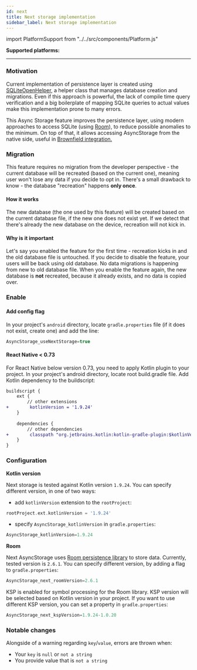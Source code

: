 ```yaml
---
id: next
title: Next storage implementation
sidebar_label: Next storage implementation
---
```

import PlatformSupport from "../../src/components/Platform.js"

**Supported platforms:**
<PlatformSupport title="Android" platformIcon="icon_android.svg"></PlatformSupport>

---

### Motivation

Current implementation of persistence layer is created using [SQLiteOpenHelper](https://developer.android.com/reference/android/database/sqlite/SQLiteOpenHelper), 
a helper class that manages database creation and migrations. Even if this approach is powerful, the lack of compile time query verification and a big boilerplate of mapping SQLite queries  to actual values make this implementation prone to many errors.

This Async Storage feature improves the persistence layer, using modern approaches to access SQLite (using [Room](https://developer.android.com/training/data-storage/room)), to reduce possible anomalies to the minimum. 
On top of that, it allows accessing AsyncStorage from the native side, useful in [Brownfield integration.](BrownfieldIntegration.md#android)

### Migration

This feature requires no migration from the developer perspective - the current database will be recreated (based on the current one), meaning user won't lose any data if you decide to opt in.
There's a small drawback to know - the database "recreation" happens **only once**. 

#### How it works

The new database (the one used by this feature) will be created based on the current database file, if the new one does not exist yet. 
If we detect that there's already the new database on the device, recreation will not kick in.


#### Why is it important

Let's say you enabled the feature for the first time - recreation kicks in and the old database file is untouched.
If you decide to disable the feature, your users will be back using old database. No data migrations is happening from new to old database file.
When you enable the feature again, the new database is **not** recreated, because it already exists, and no data is copied over.


### Enable

#### Add config flag

In your project's `android` directory, locate `gradle.properties` file (if it does not exist, create one) and add the line:
```groovy
AsyncStorage_useNextStorage=true
```

#### React Native < 0.73

For React Native below version 0.73, you need to apply Kotlin plugin to your project.
In your project's android directory, locate root build.gradle file. Add Kotlin dependency to the buildscript:

```diff
buildscript {
    ext {
        // other extensions
+        kotlinVersion = '1.9.24'
    }
    
    dependencies {
        // other dependencies
+        classpath "org.jetbrains.kotlin:kotlin-gradle-plugin:$kotlinVersion"
    }
}

```


### Configuration

**Kotlin version**

Next storage is tested against Kotlin version `1.9.24`. 
You can specify different version, in one of two ways:

- add `kotlinVersion` extension to the `rootProject`:

```groovy
rootProject.ext.kotlinVersion = '1.9.24'
```

- specify `AsyncStorage_kotlinVersion` in `gradle.properties`:

```groovy
AsyncStorage_kotlinVersion=1.9.24
```

**Room**

Next AsyncStorage uses [Room persistence library](https://developer.android.com/jetpack/androidx/releases/room) to store data.
Currently, tested version is `2.6.1`. You can specify different version, by adding a flag to `gradle.properties`:

```groovy
AsyncStorage_next_roomVersion=2.6.1
```

KSP is enabled for symbol processing for the Room library.
KSP version will be selected based on Kotlin version in your project.
If you want to use different KSP version, you can set a property in `gradle.properties`:

```groovy
AsyncStorage_next_kspVersion=1.9.24-1.0.20
```

### Notable changes

Alongside of a warning regarding `key`/`value`, errors are thrown when:

- Your `key` is `null` or `not a string`
- You provide value that is `not a string` 
